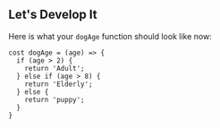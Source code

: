 ## Let's Develop It

Here is what your `dogAge` function should look like now:

```
cost dogAge = (age) => {
  if (age > 2) {
    return 'Adult';
  } else if (age > 8) {
    return 'Elderly';
  } else {
    return 'puppy';
  }
}
```